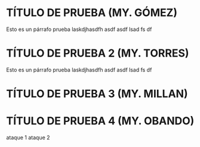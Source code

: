 # TÍTULO DE PRUEBA (MY. GÓMEZ)
Esto es un párrafo prueba laskdjhasdfh
asdf
asdf
lsad
fs
df

# TÍTULO DE PRUEBA 2 (MY. TORRES)
Esto es un párrafo prueba laskdjhasdfh
asdf
asdf
lsad
fs
df


# TÍTULO DE PRUEBA 3 (MY. MILLAN)
# TÍTULO DE PRUEBA 4 (MY. OBANDO)
ataque 1
ataque 2
